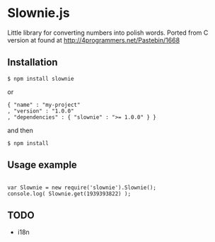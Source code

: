 Slownie.js
==========

Little library for converting numbers into polish words. 
Ported from C version at found at http://4programmers.net/Pastebin/1668

Installation
------------

```
$ npm install slownie
```
or 

```
{ "name" : "my-project"
, "version" : "1.0.0"
, "dependencies" : { "slownie" : ">= 1.0.0" } }
```

and then 

```
$ npm install
```

Usage example
-------------
```

var Slownie = new require('slownie').Slownie();
console.log( Slownie.get(1939393822) );

```

TODO
----

* i18n
